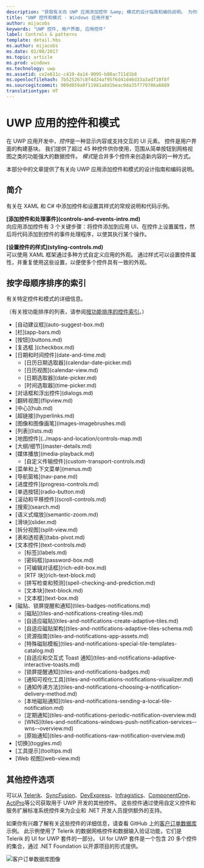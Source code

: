 ```yaml
---
description: "获取有关向 UWP 应用添加控件 &amp; 模式的设计指南和编码说明。 为你找到了超过 45 种功能强大的控件，这些控件可与你的应用结合使用。"
title: "UWP 控件和模式 - Windows 应用开发"
author: mijacobs
keywords: "UWP 控件, 用户界面, 应用控件"
label: Controls & patterns
template: detail.hbs
ms.author: mijacobs
ms.date: 02/08/2017
ms.topic: article
ms.prod: windows
ms.technology: uwp
ms.assetid: ce2e611c-c419-4a14-9095-b88ac711d1b8
ms.openlocfilehash: 7b525267c8f4d24af95f6d41d46d33a3adf10f8f
ms.sourcegitcommit: 909d859a0f11981a8d1beac0da35f779786a6889
translationtype: HT
---
```

# <a name="controls-and-patterns-for-uwp-apps"></a>UWP 应用的控件和模式
<link rel="stylesheet" href="https://az835927.vo.msecnd.net/sites/uwp/Resources/css/custom.css"> 

在 UWP 应用开发中，<i>控件</i>是一种显示内容或支持交互的 UI 元素。 控件是用户界面的构建基块。 我们提供了超过 45 种控件供你使用，范围从简单按钮到网格视图之类的功能强大的数据控件。 <i>模式</i>是合并多个控件来创造新内容的一种方式。

本部分中的文章提供了有关向 UWP 应用添加控件和模式的设计指南和编码说明。 

## <a name="intro"></a>简介

有关在 XAML 和 C# 中添加控件和设置其样式的常规说明和代码示例。

<div class="side-by-side">
<div class="side-by-side-content">
  <div class="side-by-side-content-left">
   <p><b>[添加控件和处理事件](controls-and-events-intro.md)</b> <br/>
向应用添加控件有 3 个关键步骤：将控件添加到应用 UI、在控件上设置属性，然后将代码添加到控件的事件处理程序，以使其执行某个操作。</li>
</ul> 
</p>
  </div>
  <div class="side-by-side-content-right">
   <p><b>[设置控件的样式](styling-controls.md)</b> <br/>
可以使用 XAML 框架通过多种方式自定义应用的外观。 通过样式可以设置控件属性，并重复使用这些设置，以便使多个控件具有一致的外观。</p>
  </div>
</div>
</div>

## <a name="alphabetical-index"></a>按字母顺序排序的索引 

有关特定控件和模式的详细信息。

（有关按功能排序的列表，请参阅[按功能排序的控件索引](controls-by-function.md)。）

<div class="uwpd-list-of-links">
<ul>

<li>[自动建议框](auto-suggest-box.md)</li>

<li>[栏](app-bars.md)</li>

<li>[按钮](buttons.md)</li>

<li>[复选框 ](checkbox.md)</li>

<li>[日期和时间控件](date-and-time.md)
<ul>

<li>[日历日期选取器](calendar-date-picker.md)</li>

<li>[日历视图](calendar-view.md)</li>

<li>[日期选取器](date-picker.md)</li>

<li>[时间选取器](time-picker.md)</li>
</ul>
</li>


<li>[对话框和浮出控件](dialogs.md)</li>

<li>[翻转视图](flipview.md)</li>

<li>[中心](hub.md)</li>

<li>[超链接](hyperlinks.md)</li>

<li>[图像和图像画笔](images-imagebrushes.md)</li>

<li>[列表](lists.md)</li>

<li>[地图控件](../maps-and-location/controls-map.md)</li>

<li>[大纲/细节](master-details.md)</li>

<li>[媒体播放](media-playback.md)
<ul>
<li>[自定义传输控件](custom-transport-controls.md)</li>
</ul>
</li>

<li>[菜单和上下文菜单](menus.md)</li>

<li>[导航窗格](nav-pane.md)</li>

<li>[进度控件](progress-controls.md)</li>

<li>[单选按钮](radio-button.md)</li>

<li>[滚动和平移控件](scroll-controls.md)</li>

<li>[搜索](search.md)</li>

<li>[语义式缩放](semantic-zoom.md)</li>

<li>[滑块](slider.md)</li>

<li>[拆分视图](split-view.md)</li>

<li>[表和透视表](tabs-pivot.md)</li>

<li>[文本控件](text-controls.md)
<ul>

<li>[标签](labels.md)</li>

<li>[密码框](password-box.md)</li>

<li>[可编辑对话框](rich-edit-box.md)</li>

<li>[RTF 块](rich-text-block.md)</li>

<li>[拼写检查和预测](spell-checking-and-prediction.md)</li>

<li>[文本块](text-block.md)</li>

<li>[文本框](text-box.md)</li>
</ul>
</li>



<li>[磁贴、锁屏提醒和通知](tiles-badges-notifications.md)
<ul>

<li>[磁贴](tiles-and-notifications-creating-tiles.md)</li>

<li>[自适应磁贴](tiles-and-notifications-create-adaptive-tiles.md)</li>

<li>[自适应磁贴架构](tiles-and-notifications-adaptive-tiles-schema.md)</li>

<li>[资源指南](tiles-and-notifications-app-assets.md)</li>

<li>[特殊磁贴模板](tiles-and-notifications-special-tile-templates-catalog.md)</li>

<li>[自适应和交互式 Toast 通知](tiles-and-notifications-adaptive-interactive-toasts.md)</li>

<li>[锁屏提醒通知](tiles-and-notifications-badges.md)</li>

<li>[通知可视化工具](tiles-and-notifications-notifications-visualizer.md)</li>

<li>[通知传递方法](tiles-and-notifications-choosing-a-notification-delivery-method.md)</li>

<li>[本地磁贴通知](tiles-and-notifications-sending-a-local-tile-notification.md)</li>

<li>[定期通知](tiles-and-notifications-periodic-notification-overview.md)</li>

<li>[WNS](tiles-and-notifications-windows-push-notification-services--wns--overview.md)</li>

<li>[原始通知](tiles-and-notifications-raw-notification-overview.md)</li>
</ul>
</li>


<li>[切换](toggles.md)</li>
<li>[工具提示](tooltips.md)</li>

<li>[Web 视图](web-view.md)</li>
</ul>
</div>

## <a name="additional-controls-options"></a>其他控件选项

可以从 [Telerik](http://www.telerik.com/)、[SyncFusion](https://www.syncfusion.com/products/uwp)、[DevExpress](https://www.devexpress.com/Products/NET/Controls/Win10Apps/)、[Infragistics](http://www.infragistics.com/products/universal-windows-platform)、[ComponentOne](https://www.componentone.com/Studio/Platform/UWP)、[ActiPro](http://www.actiprosoftware.com/products/controls/universal)等公司获取用于 UWP 开发的其他控件。 这些控件通过使用自定义控件和服务扩展标准系统控件来为企业和 .NET 开发人员提供额外的支持。  

如果你有兴趣了解有关这些控件的详细信息，请查看 GitHub 上的[客户订单数据库](https://github.com/Microsoft/Windows-appsample-customers-orders-database)示例。 此示例使用了 Telerik 的数据网格控件和数据输入验证功能，它们是 Telerik 的 UI for UWP 套件的一部分。 UI for UWP 套件是一个包含 20 多个控件的集合，通过 .NET Foundation 以开源项目的形式提供。

![客户订单数据库图像](images/customerOrdersDataGrid.png)